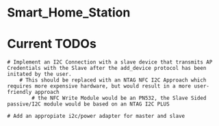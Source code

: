 # Smart_Home_Station

# Current TODOs
    # Implement an I2C Connection with a slave device that transmits AP Credentials with the Slave after the add_device protocol has been initated by the user.
        # This should be replaced with an NTAG NFC I2C Approach which requires more expensive hardware, but would result in a more user-friendly approach
            # the NFC Write Module would be an PN532, the Slave Sided passive/I2C module would be based on an NTAG I2C PLUS

    # Add an appropiate i2c/power adapter for master and slave